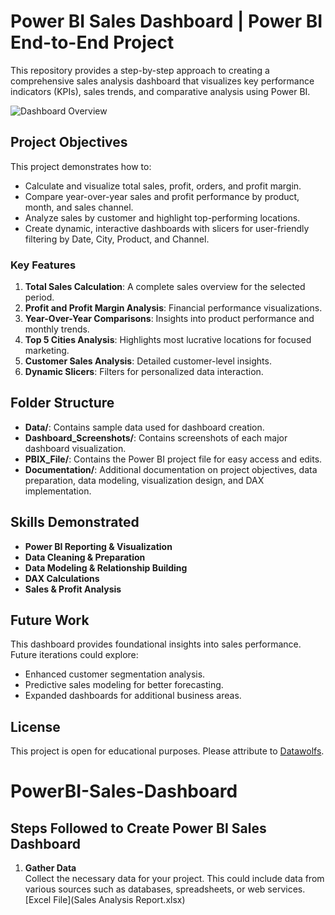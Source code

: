 # Power BI Sales Dashboard | Power BI End-to-End Project

This repository provides a step-by-step approach to creating a comprehensive sales analysis dashboard that visualizes key performance indicators (KPIs), sales trends, and comparative analysis using Power BI.

![Dashboard Overview](Dashboard_Screenshots/Overview_Dashboard.png)

## Project Objectives

This project demonstrates how to:
- Calculate and visualize total sales, profit, orders, and profit margin.
- Compare year-over-year sales and profit performance by product, month, and sales channel.
- Analyze sales by customer and highlight top-performing locations.
- Create dynamic, interactive dashboards with slicers for user-friendly filtering by Date, City, Product, and Channel.

### Key Features
1. **Total Sales Calculation**: A complete sales overview for the selected period.
2. **Profit and Profit Margin Analysis**: Financial performance visualizations.
3. **Year-Over-Year Comparisons**: Insights into product performance and monthly trends.
4. **Top 5 Cities Analysis**: Highlights most lucrative locations for focused marketing.
5. **Customer Sales Analysis**: Detailed customer-level insights.
6. **Dynamic Slicers**: Filters for personalized data interaction.

## Folder Structure
- **Data/**: Contains sample data used for dashboard creation.
- **Dashboard_Screenshots/**: Contains screenshots of each major dashboard visualization.
- **PBIX_File/**: Contains the Power BI project file for easy access and edits.
- **Documentation/**: Additional documentation on project objectives, data preparation, data modeling, visualization design, and DAX implementation.

## Skills Demonstrated
- **Power BI Reporting & Visualization**
- **Data Cleaning & Preparation**
- **Data Modeling & Relationship Building**
- **DAX Calculations**
- **Sales & Profit Analysis**

## Future Work
This dashboard provides foundational insights into sales performance. Future iterations could explore:
- Enhanced customer segmentation analysis.
- Predictive sales modeling for better forecasting.
- Expanded dashboards for additional business areas.

## License
This project is open for educational purposes. Please attribute to [Datawolfs](https://github.com/Datawolfs).
# PowerBI-Sales-Dashboard

## Steps Followed to Create Power BI Sales Dashboard
1. **Gather Data**  
   Collect the necessary data for your project. This could include data from various sources such as databases, spreadsheets, or web services. [Excel File](Sales Analysis Report.xlsx)

